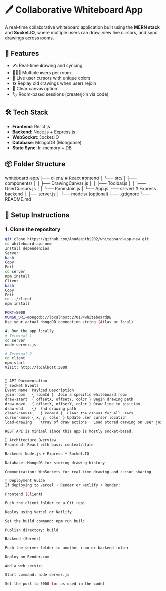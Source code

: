 # 🖊️ Collaborative Whiteboard App

A real-time collaborative whiteboard application built using the **MERN stack** and **Socket.IO**, where multiple users can draw, view live cursors, and sync drawings across rooms.

## 🚀 Features

- ✍️ Real-time drawing and syncing
- 🧑‍🤝‍🧑 Multiple users per room
- 🎯 Live user cursors with unique colors
- ♻️ Replay old drawings when users rejoin
- 🧼 Clear canvas option
- 🏷️ Room-based sessions (create/join via code)

## 🛠️ Tech Stack

- **Frontend**: React.js
- **Backend**: Node.js + Express.js
- **WebSocket**: Socket.IO
- **Database**: MongoDB (Mongoose)
- **State Sync**: In-memory + DB

## 📦 Folder Structure

whiteboard-app/
├── client/ # React frontend
│ └── src/
│ ├── components/
│ │ ├── DrawingCanvas.js
│ │ ├── Toolbar.js
│ │ ├── UserCursors.js
│ │ └── RoomJoin.js
│ └── App.js
├── server/ # Express backend
│ ├── server.js
│ └── models/ (optional)
├── .gitignore
└── README.md
## 🔧 Setup Instructions

### 1. Clone the repository

```bash
git clone https://github.com/Anudeepthi202/whiteboard-app-new.git
cd whiteboard-app-new
Install dependencies
Server
bash
Copy
Edit
cd server
npm install
Client
bash
Copy
Edit
cd ../client
npm install

PORT=5000
MONGO_URI=mongodb://localhost:27017/whiteboardDB
Use your actual MongoDB connection string (Atlas or local)

4. Run the app locally
# Terminal 1
cd server
node server.js

# Terminal 2
cd client
npm start
Visit: http://localhost:3000


🔌 API Documentation
🔄 Socket Events
Event Name	Payload	Description
join-room	{ roomId }	Join a specific whiteboard room
draw-start	{ offsetX, offsetY, color }	Begin drawing path
draw-move	{ offsetX, offsetY, color }	Draw line to position
draw-end	{}	End drawing path
clear-canvas	{ roomId }	Clear the canvas for all users
cursor-move	{ x, y, color }	Update user cursor location
load-drawing	Array of draw actions	Load stored drawing on user join

REST API is minimal since this app is mostly socket-based.

🧠 Architecture Overview
Frontend: React with basic context/state

Backend: Node.js + Express + Socket.IO

Database: MongoDB for storing drawing history

Communication: WebSockets for real-time drawing and cursor sharing

🚀 Deployment Guide
If deploying to Vercel + Render or Netlify + Render:

Frontend (Client)

Push the client folder to a Git repo

Deploy using Vercel or Netlify

Set the build command: npm run build

Publish directory: build

Backend (Server)

Push the server folder to another repo or backend folder

Deploy on Render.com

Add a web service

Start command: node server.js

Set the port to 5000 (or as used in the code)



